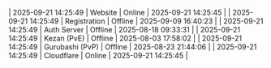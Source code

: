 | 2025-09-21 14:25:49 | Website | Online | 2025-09-21 14:25:45 |
| 2025-09-21 14:25:49 | Registration | Offline | 2025-09-09 16:40:23 |
| 2025-09-21 14:25:49 | Auth Server | Offline | 2025-08-18 09:33:31 |
| 2025-09-21 14:25:49 | Kezan (PvE) | Offline | 2025-08-03 17:58:02 |
| 2025-09-21 14:25:49 | Gurubashi (PvP) | Offline | 2025-08-23 21:44:06 |
| 2025-09-21 14:25:49 | Cloudflare | Online | 2025-09-21 14:25:45 |
